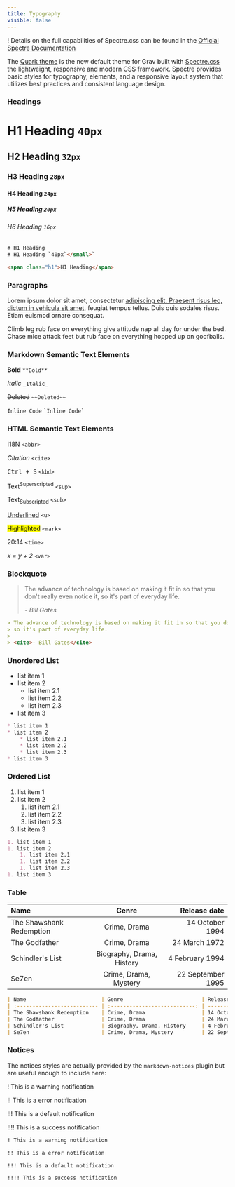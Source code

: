 ```yaml
---
title: Typography
visible: false
---
```


! Details on the full capabilities of Spectre.css can be found in the [Official Spectre Documentation](https://picturepan2.github.io/spectre/elements.html)

The [Quark theme](https://github.com/getgrav/grav-theme-quark) is the new default theme for Grav built with [Spectre.css](https://picturepan2.github.io/spectre/) the lightweight, responsive and modern CSS framework. Spectre provides  basic styles for typography, elements, and a responsive layout system that utilizes best practices and consistent language design.

### Headings

# H1 Heading `40px`

## H2 Heading `32px`

### H3 Heading `28px`

#### H4 Heading `24px`

##### H5 Heading `20px`

###### H6 Heading `16px`

```html
# H1 Heading
# H1 Heading `40px`</small>`

<span class="h1">H1 Heading</span>
```

### Paragraphs

Lorem ipsum dolor sit amet, consectetur [adipiscing elit. Praesent risus leo, dictum in vehicula sit amet](#), feugiat tempus tellus. Duis quis sodales risus. Etiam euismod ornare consequat.

Climb leg rub face on everything give attitude nap all day for under the bed. Chase mice attack feet but rub face on everything hopped up on goofballs.

### Markdown Semantic Text Elements

**Bold** `**Bold**`

_Italic_ `_Italic_`

~~Deleted~~ `~~Deleted~~`

`Inline Code` `` `Inline Code` ``

### HTML Semantic Text Elements

<abbr>I18N</abbr> `<abbr>`

<cite>Citation</cite> `<cite>`

<kbd>Ctrl + S</kbd> `<kbd>`

Text<sup>Superscripted</sup> `<sup>`

Text<sub>Subscripted</sub> `<sub>`

<u>Underlined</u> `<u>`

<mark>Highlighted</mark> `<mark>`

<time>20:14</time> `<time>`

<var>x = y + 2</var> `<var>`

### Blockquote

> The advance of technology is based on making it fit in so that you don't really even notice it,
> so it's part of everyday life.
>
> <cite>- Bill Gates</cite>

```markdown
> The advance of technology is based on making it fit in so that you don't really even notice it,
> so it's part of everyday life.
>
> <cite>- Bill Gates</cite>
```

### Unordered List

* list item 1
* list item 2
    * list item 2.1
    * list item 2.2
    * list item 2.3
* list item 3

```markdown
* list item 1
* list item 2
    * list item 2.1
    * list item 2.2
    * list item 2.3
* list item 3
```

### Ordered List

1. list item 1
1. list item 2
    1. list item 2.1
    1. list item 2.2
    1. list item 2.3
1. list item 3

```markdown
1. list item 1
1. list item 2
    1. list item 2.1
    1. list item 2.2
    1. list item 2.3
1. list item 3
```

### Table

| Name                        | Genre                         | Release date         |
| :-------------------------- | :---------------------------: | -------------------: |
| The Shawshank Redemption    | Crime, Drama                  | 14 October 1994      |
| The Godfather               | Crime, Drama                  | 24 March 1972        |
| Schindler's List            | Biography, Drama, History     | 4 February 1994      |
| Se7en                       | Crime, Drama, Mystery         | 22 September 1995    |

```markdown
| Name                        | Genre                         | Release date         |
| :-------------------------- | :---------------------------: | -------------------: |
| The Shawshank Redemption    | Crime, Drama                  | 14 October 1994      |
| The Godfather               | Crime, Drama                  | 24 March 1972        |
| Schindler's List            | Biography, Drama, History     | 4 February 1994      |
| Se7en                       | Crime, Drama, Mystery         | 22 September 1995    |
```

### Notices

The notices styles are actually provided by the `markdown-notices` plugin but are useful enough to include here:

! This is a warning notification

!! This is a error notification

!!! This is a default notification

!!!! This is a success notification

```markdown
! This is a warning notification

!! This is a error notification

!!! This is a default notification

!!!! This is a success notification
```

